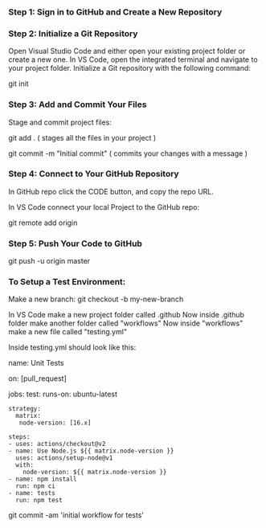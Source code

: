 ### Step 1: Sign in to GitHub and Create a New Repository
### Step 2: Initialize a Git Repository

Open Visual Studio Code and either open your existing project folder or create a new one. 
In VS Code, open the integrated terminal and navigate to your project folder.
Initialize a Git repository with the following command:

git init

### Step 3: Add and Commit Your Files

Stage and commit project files:

git add .                         ( stages all the files in your project )

git commit -m "Initial commit"    ( commits your changes with a message )

### Step 4: Connect to Your GitHub Repository

In GitHub repo click the CODE button, and copy the repo URL.

In VS Code connect your local Project to the GitHub repo:

git remote add origin <repository-url>

### Step 5: Push Your Code to GitHub

git push -u origin master

### To Setup a Test Environment:
Make a new branch:
git checkout -b my-new-branch

In VS Code make a new project folder called .github
Now inside .github folder make another folder called "workflows" 
Now inside "workflows" make a new file called "testing.yml"

Inside testing.yml should look like this:

name: Unit Tests

on: [pull_request]

jobs:
  test:
    runs-on: ubuntu-latest

    strategy: 
      matrix:
       node-version: [16.x]

    steps:
    - uses: actions/checkout@v2
    - name: Use Node.js ${{ matrix.node-version }}
      uses: actions/setup-node@v1
      with:
        node-version: ${{ matrix.node-version }}
    - name: npm install
      run: npm ci
    - name: tests
      run: npm test





git commit -am 'initial workflow for tests'